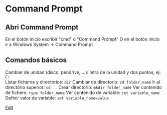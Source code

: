 # Command Prompt

## Abri Command Prompt

En el botón inicio escribir "cmd" o "Command Prompt"
O en el botón inicio ir a Windows System -> Command Prompt

## Comandos básicos
Cambiar de unidad (disco, pendrive, ...): letra de la unidad y dos puntos, ej: `C:`  
Listar ficheros y directorios: `dir` 
Cambiar de directorio: `cd folder_name` 
Ir al directorio superior: `cd ..` 
Crear directorio: `mkdir folder_name` 
Ver contenido de fichero: `type folder_name` 
Ver contenido de variable: `set variable_name` 
Definir valor de variable: `set variable_name=value` 


[Edit](https://github.com/nicolasserrano/CS/edit/master/Cmd.md)
<style>
div.container ul, div.container ol {
    padding-left: 1.4em;
}
</style>

